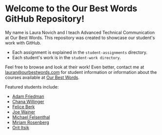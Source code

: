# Welcome to the Our Best Words GitHub Repository! 

My name is Laura Novich and I teach Advanced Technical Communication at Our Best Words. 
This repository was created to showcase our student's work with GitHub.

* Each assignment is explained in the `student-assignments` directory.
* Each student's work is in the `student-work directory`.

Feel free to browse and look at their work! Even better, contact me at lauran@ourbestwords.com for student information or information about the courses available at [Our Best Words](https://ourbestwords.com/).

Featured students include:

* [Adam Friedman](https://github.com/Laura-Novich-OBW/student-showcase/blob/main/student-work/adam-friedman/)
* [Chana Willinger](https://github.com/Laura-Novich-OBW/student-showcase/blob/main/student-work/chana-willinger/)
* [Felice Berk](https://github.com/Laura-Novich-OBW/student-showcase/blob/main/student-work/felice-berk/)
* [Joe Wainer](https://github.com/Laura-Novich-OBW/student-showcase/blob/main/student-work/joe-wainer/)
* [Michael Felsenthal](https://github.com/Laura-Novich-OBW/student-showcase/blob/main/student-work/michael-felsenthal/)
* [Miriam Rosenberg](https://github.com/Laura-Novich-OBW/student-showcase/blob/main/student-work/miriam-rosenberg/)
* [Orit Itsik](https://github.com/Laura-Novich-OBW/student-showcase/blob/main/student-work/orit-itsik/)

